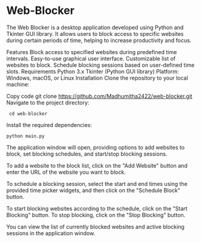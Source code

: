 # Web-Blocker
The Web Blocker is a desktop application developed using Python and Tkinter GUI library. It allows users to block access to specific websites during certain periods of time, helping to increase productivity and focus.

Features
Block access to specified websites during predefined time intervals.
Easy-to-use graphical user interface.
Customizable list of websites to block.
Schedule blocking sessions based on user-defined time slots.
Requirements
Python 3.x
Tkinter (Python GUI library)
Platform: Windows, macOS, or Linux
Installation
Clone the repository to your local machine:


Copy code
     git clone https://github.com/Madhumitha2422/web-blocker.git
Navigate to the project directory:


     cd web-blocker
Install the required dependencies:


    python main.py
The application window will open, providing options to add websites to block, set blocking schedules, and start/stop blocking sessions.

To add a website to the block list, click on the "Add Website" button and enter the URL of the website you want to block.

To schedule a blocking session, select the start and end times using the provided time picker widgets, and then click on the "Schedule Block" button.

To start blocking websites according to the schedule, click on the "Start Blocking" button. To stop blocking, click on the "Stop Blocking" button.

You can view the list of currently blocked websites and active blocking sessions in the application window.
